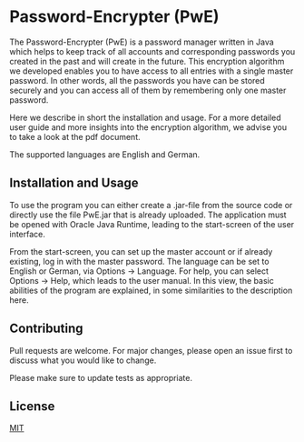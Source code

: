 # Password-Encrypter (PwE)

The Password-Encrypter (PwE) is a password manager written in Java which helps to keep track of all accounts and corresponding passwords you created in the past and will create in the future. This encryption algorithm we developed enables you to have access to all entries with a single master password. In other words, all the passwords you have can be stored securely and you can access all of them by remembering only one master password.

Here we describe in short the installation and usage. For a more detailed user guide and more insights into the encryption algorithm, we advise you to take a look at the pdf document.

The supported languages are English and German.

## Installation and Usage

To use the program you can either create a .jar-file from the source code or directly use the file PwE.jar that is already uploaded. The application must be opened with Oracle Java Runtime, leading to the start-screen of the user interface. 

From the start-screen, you can set up the master account or if already existing, log in with the master password. The language can be set to English or German, via Options -> Language. For help, you can select Options -> Help, which leads to the user manual. In this view, the basic abilities of the program are explained, in some similarities to the description here.

## Contributing

Pull requests are welcome. For major changes, please open an issue first to discuss what you would like to change.

Please make sure to update tests as appropriate.

## License
[MIT](https://choosealicense.com/licenses/mit/)
